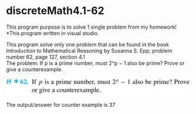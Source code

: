 # discreteMath4.1-62
This program purpose is to solve 1 single problem from my homework!  
*This program written in visual studio.  
  
This program solve only one problem that can be found in the book Introduction to Mathematical Reasoning by Susanna S. Epp;  problem number 62, page 127, section 4.1  
The problem: If p is a prime number, must 2^p − 1 also be prime? Prove or give a counterexample.  
  
![Problem](Problem/problem.png.jpg?raw=true "Problem")
  
The output/answer for counter example is 37
